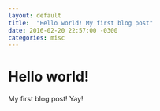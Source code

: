 ```yaml
---
layout: default
title:  "Hello world! My first blog post"
date: 2016-02-20 22:57:00 -0300
categories: misc
---
```


# Hello world!

My first blog post! Yay!

